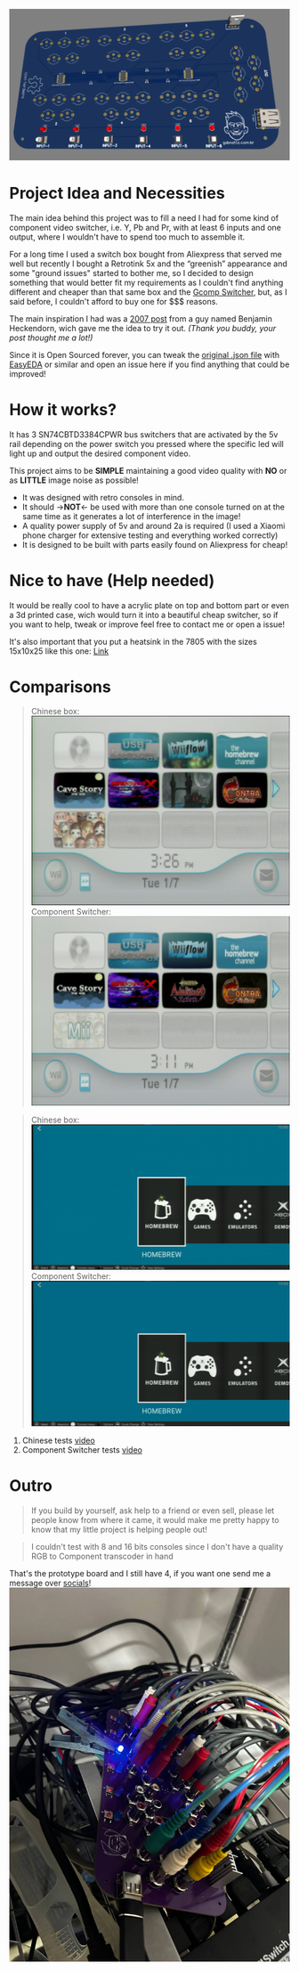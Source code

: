 ![img](./Images/front.png)

# Project Idea and Necessities

The main idea behind this project was to fill a need I had for some kind of component video switcher, i.e. Y, Pb and Pr, with at least 6 inputs and one output, where I wouldn't have to spend too much to assemble it.

For a long time I used a switch box bought from Aliexpress that served me well but recently I bought a Retrotink 5x and the “greenish” appearance and some "ground issues" started to bother me, so I decided to design something that would better fit my requirements as I couldn't find anything different and cheaper than that same box and the [Gcomp Switcher](https://www.retrorgb.com/?s=gcomp), but, as I said before, I couldn't afford to buy one for $$$ reasons.

The main inspiration I had was a [2007 post](https://www.engadget.com/2007-03-13-how-to-make-a-solid-state-a-v-switcher.html) from a guy named Benjamin Heckendorn, wich gave me the idea to try it out. *(Thank you buddy, your post thought me a lot!)*

Since it is Open Sourced forever, you can tweak the [original .json file](./Component%20Switcher%20V1/Component%20Switcher%20V1%20Rev1.2.json) with [EasyEDA](https://easyeda.com/) or similar and open an issue here if you find anything that could be improved!

# How it works?
It has 3 SN74CBTD3384CPWR bus switchers that are activated by the 5v rail depending on the power switch you pressed where the specific led will light up and output the desired component video.

This project aims to be **SIMPLE** maintaining a good video quality with **NO** or as **LITTLE** image noise as possible!

- It was designed with retro consoles in mind.
- It should ->**NOT**<- be used with more than one console turned on at the same time as it generates a lot of interference in the image!
- A quality power supply of 5v and around 2a is required (I used a Xiaomi phone charger for extensive testing and everything worked correctly)
- It is designed to be built with parts easily found on Aliexpress for cheap!

# Nice to have (Help needed)
It would be really cool to have a acrylic plate on top and bottom part or even a 3d printed case, wich would turn it into a beautiful cheap switcher, so if you want to help, tweak or improve feel free to contact me or open a issue!

It's also important that you put a heatsink in the 7805 with the sizes 15x10x25 like this one: [Link](https://aliexpress.com/item/1005008087785677.html?spm=a2g0o.order_detail.order_detail_item.3.797c4c7fuEwGm3&gatewayAdapt=glo2bra)

# Comparisons
>Chinese box:
![Wii - Chinese box](./Images/wii%20china%20box.png)
Component Switcher:
![img](./Images/wii.png)

> Chinese box:
![img](./Images/xbox%20china%20box.png)
Component Switcher:
![img](./Images/xbox.png)

1. Chinese tests
[video](./Videos/China.mov)
2. Component Switcher tests
[video](./Videos/Meu.mov)

# Outro
> If you build by yourself, ask help to a friend or even sell, please let people know from where it came, it would make me pretty happy to know that my little project is helping people out!

> I couldn't test with 8 and 16 bits consoles since I don't have a quality RGB to Component transcoder in hand 

That's the prototype board and I still have 4, if you want one send me a message over [socials](https://gabnattz.com.br/)!
![img](./Images/proto.jpg)
